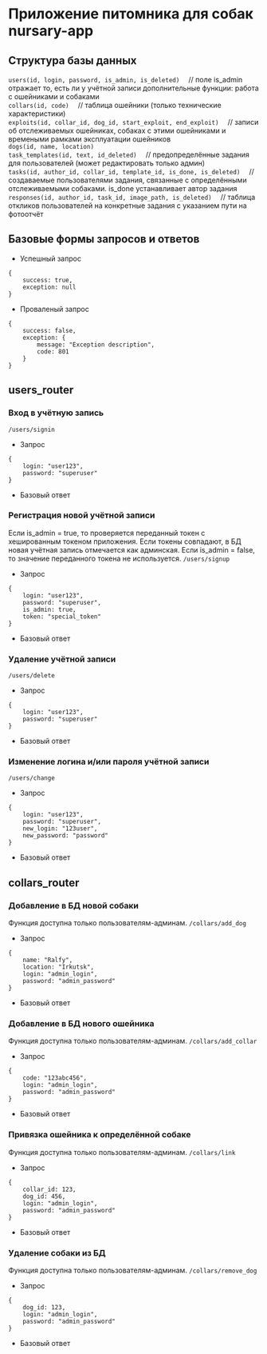 # Приложение питомника для собак nursary-app

## Структура базы данных

`users(id, login, password, is_admin, is_deleted)` &emsp;// поле is_admin отражает то, есть ли у учётной записи дополнительные функции: работа с ошейниками и собаками\
`collars(id, code)` &emsp;// таблица ошейники (только технические характеристики)\
`exploits(id, collar_id, dog_id, start_exploit, end_exploit)` &emsp;// записи об отслеживаемых ошейниках, собаках с этими ошейниками и времеными рамками эксплуатации ошейников\
`dogs(id, name, location)`\
`task_templates(id, text, id_deleted)` &emsp;// предопределённые задания для пользователей (может редактировать только админ)\
`tasks(id, author_id, collar_id, template_id, is_done, is_deleted)` &emsp;// создаваемые пользователями задания, связанные с определёнными отслеживаемыми собаками. is_done устанавливает автор задания\
`responses(id, author_id, task_id, image_path, is_deleted)`  &emsp;// таблица откликов пользователей на конкретные задания с указанием пути на фотоотчёт

## Базовые формы запросов и ответов

* Успешный запрос 
```
{
    success: true,
    exception: null
}
```
* Проваленый запрос
```
{
    success: false,
    exception: {
        message: "Exception description",
        code: 801
    }
}
```

## users_router

### Вход в учётную запись
`/users/signin`

* Запрос
```
{
    login: "user123",
    password: "superuser"
}
```
* Базовый ответ

### Регистрация новой учётной записи
Если is_admin = true, то проверяется переданный токен с хешированным токеном приложения. Если токены совпадают, в БД новая учётная запись отмечается как админская.
Если is_admin = false, то значение переданного токена не используется.
`/users/signup`

* Запрос
```
{
    login: "user123",
    password: "superuser",
    is_admin: true,
    token: "special_token"
}
```
* Базовый ответ

### Удаление учётной записи
`/users/delete`

* Запрос
```
{
    login: "user123",
    password: "superuser"
}
```
* Базовый ответ

### Изменение логина и/или пароля учётной записи
`/users/change`

* Запрос
```
{
    login: "user123",
    password: "superuser",
    new_login: "123user",
    new_password: "password"
}
```
* Базовый ответ

## collars_router

### Добавление в БД новой собаки
Функция доступна только пользователям-админам.
`/collars/add_dog`

* Запрос
```
{
    name: "Ralfy",
    location: "Irkutsk",
    login: "admin_login",
    password: "admin_password"
}
```
* Базовый ответ

### Добавление в БД нового ошейника
Функция доступна только пользователям-админам.
`/collars/add_collar`

* Запрос
```
{
    code: "123abc456",
    login: "admin_login",
    password: "admin_password"
}
```
* Базовый ответ

### Привязка ошейника к определённой собаке
Функция доступна только пользователям-админам.
`/collars/link`

* Запрос
```
{
    collar_id: 123,
    dog_id: 456,
    login: "admin_login",
    password: "admin_password"
}
```
* Базовый ответ

### Удаление собаки из БД
Функция доступна только пользователям-админам.
`/collars/remove_dog`

* Запрос
```
{
    dog_id: 123,
    login: "admin_login",
    password: "admin_password"
}
```
* Базовый ответ






